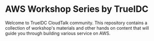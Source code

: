 # AWS Workshop Series by TrueIDC

Welcome to TrueIDC CloudTalk community. This repository contains a collection of workshop's materials and other hands on content that will guide you through building various service on AWS.
